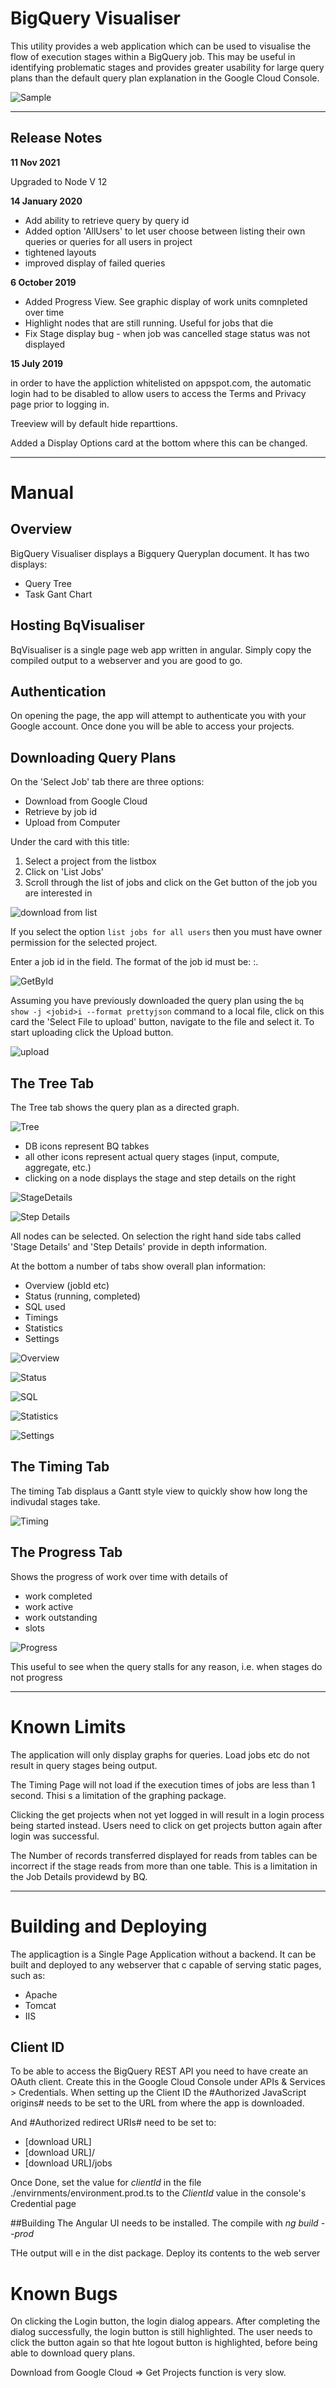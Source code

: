 # BigQuery Visualiser

This utility provides a web application which can be used to visualise the flow of execution stages within a BigQuery job. This may be useful in identifying problematic stages and provides greater usability for large query plans than the default query plan explanation in the Google Cloud Console.

![Sample](src/assets/images/Sample.png) 

--- 

## Release Notes
**11 Nov 2021**

Upgraded to Node V 12

**14 January 2020**

* Add ability to retrieve query by query id
* Added option 'AllUsers' to let user choose between listing their own queries or queries for all users in project
* tightened layouts
* improved display of failed queries

**6 October 2019**

* Added Progress View. See graphic display of work units comnpleted over time
* Highlight nodes that are still running. Useful for jobs that die
* Fix Stage display bug - when job was cancelled stage status was not displayed

**15 July 2019**

in order to have the appliction whitelisted on appspot.com, the automatic login
had to be disabled to allow users to access the Terms and Privacy page prior to logging in.

Treeview will by default hide reparttions.

Added a Display Options card at the bottom where this can be changed.

---
# Manual

## Overview
BigQuery Visualiser displays a Bigquery Queryplan document. It has two displays:

* Query Tree
* Task Gant Chart

## Hosting BqVisualiser
BqVisualiser is a single page web app  written in angular. 
Simply copy the compiled output to a webserver and you are good to go.

## Authentication
On opening the page, the app will attempt to authenticate you with your Google account. Once done you will be able to access 
your projects.

## Downloading Query Plans
On the 'Select Job' tab there are three options:

* Download from Google Cloud
* Retrieve by job id
* Upload from Computer

Under the card with this title:

1. Select a project from the listbox
2. Click on 'List Jobs'
3. Scroll through the list of jobs and click on the Get button of the job you are interested in

![download from list](src/assets/images/downloadlist.png)


If you select the option `list jobs for all users` then you must have owner permission for the selected project.


Enter a job id in the field. The format of the job id must be:
    <projectname>:<location>.<queryid>

![GetById](src/assets/images/GetById.png)


Assuming you have previously downloaded the query plan using the `bq show -j <jobid>i --format prettyjson` command to a local file,
click on this card the 'Select File to upload' button, navigate to the file and select it. To start uploading click the
Upload button.

![upload](src/assets/images/upload.png)


## The Tree Tab

The Tree tab shows the query plan as a directed graph.

![Tree](src/assets/images/tree.png)

* DB icons represent BQ tabkes
* all other icons represent actual query stages (input, compute, aggregate, etc.)
* clicking on a node displays the stage and step details on the right

![StageDetails](src/assets/images/StageDetails.png)

![Step Details](src/assets/images/StepDetails.png)

All nodes can be selected. On selection the right hand side tabs called 'Stage Details' and 'Step Details' provide in depth information.

At the bottom a number of tabs show overall plan information:

* Overview (jobId etc)
* Status (running, completed)
* SQL used
* Timings
* Statistics
* Settings

![Overview](src/assets/images/Overview.png)

![Status](src/assets/images/Status.png)

![SQL](src/assets/images/SQL.png)

![Statistics](src/assets/images/Statistics.png)

![Settings](src/assets/images/Settings.png)

## The Timing Tab
The timing Tab displaus a Gantt style view to quickly show how long the indivudal stages take.

![Timing](src/assets/images/Timing.png)

## The Progress Tab
Shows the progress of work over time with details of 

* work completed
* work active
* work outstanding
* slots

![Progress](src/assets/images/progress.png)

This useful to see when the query stalls for any reason, i.e. when stages do not progress 

---
# Known Limits

The application will only display graphs for queries. Load jobs etc do not result in query stages being output.

The Timing Page will not load if the execution times of jobs are less than 1 second. Thisi s a limitation of the graphing 
package.

Clicking the get projects when not yet logged in will result in a login process being started instead. Users need to
click on get projects button again after login was successful.

The Number of records transferred displayed for reads from tables can be incorrect if the stage reads from more than one table.
This is a limitation in the Job Details providewd by BQ.

---

# Building and Deploying
The applicagtion is a Single Page Application without a backend. It can be built and deployed to any webserver that c capable of serving static pages,
such as:

* Apache
* Tomcat
* IIS

## Client ID

To be able to access the BigQuery REST API you need to have create an OAuth client. Create this in the Google Cloud
Console under APIs & Services > Credentials.
When setting up the Client ID the #Authorized JavaScript origins# 
needs to be set to the URL from where the app is downloaded.

And #Authorized redirect URIs# need to be set to:

*  [download URL] 
*  [download URL]/ 
*  [download URL]/jobs

Once Done, set the value for *clientId* in the file ./envirnments/environment.prod.ts to 
the *ClientId* value in the console's Credential page

##Building
The Angular UI needs to be installed.
The compile with
  *ng build --prod*

THe output will e in the dist package. Deploy its contents to the web server  


# Known Bugs

On clicking the Login button, the login dialog appears. After completing 
the dialog successfully, the login button is still highlighted.
The user needs to click the button again so that hte logout button is highlighted,
before being able to download query plans.

Download from Google Cloud => Get Projects function is very slow.